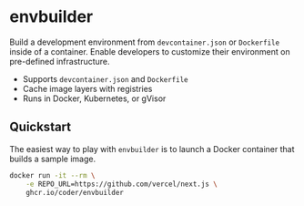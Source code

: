 # envbuilder

Build a development environment from `devcontainer.json` or `Dockerfile` inside of a container. Enable developers to customize their environment on pre-defined infrastructure.

- Supports `devcontainer.json` and `Dockerfile`
- Cache image layers with registries
- Runs in Docker, Kubernetes, or gVisor

## Quickstart

The easiest way to play with `envbuilder` is to launch a Docker container that builds a sample image.

```bash
docker run -it --rm \
    -e REPO_URL=https://github.com/vercel/next.js \
    ghcr.io/coder/envbuilder
```
